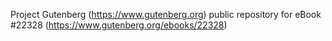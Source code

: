 Project Gutenberg (https://www.gutenberg.org) public repository for eBook #22328 (https://www.gutenberg.org/ebooks/22328)
